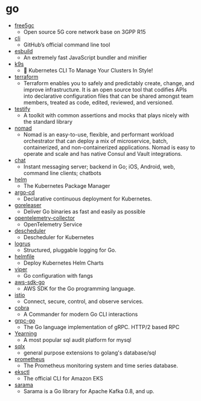 # go
- [free5gc](https://github.com/free5gc/free5gc)
  - Open source 5G core network base on 3GPP R15
- [cli](https://github.com/cli/cli)
  - GitHub’s official command line tool
- [esbuild](https://github.com/evanw/esbuild)
  - An extremely fast JavaScript bundler and minifier
- [k9s](https://github.com/derailed/k9s)
  - 🐶 Kubernetes CLI To Manage Your Clusters In Style!
- [terraform](https://github.com/hashicorp/terraform)
  - Terraform enables you to safely and predictably create, change, and improve infrastructure. It is an open source tool that codifies APIs into declarative configuration files that can be shared amongst team members, treated as code, edited, reviewed, and versioned.
- [testify](https://github.com/stretchr/testify)
  - A toolkit with common assertions and mocks that plays nicely with the standard library
- [nomad](https://github.com/hashicorp/nomad)
  - Nomad is an easy-to-use, flexible, and performant workload orchestrator that can deploy a mix of microservice, batch, containerized, and non-containerized applications. Nomad is easy to operate and scale and has native Consul and Vault integrations.
- [chat](https://github.com/tinode/chat)
  - Instant messaging server; backend in Go; iOS, Android, web, command line clients; chatbots
- [helm](https://github.com/helm/helm)
  - The Kubernetes Package Manager
- [argo-cd](https://github.com/argoproj/argo-cd)
  - Declarative continuous deployment for Kubernetes.
- [goreleaser](https://github.com/goreleaser/goreleaser)
  - Deliver Go binaries as fast and easily as possible
- [opentelemetry-collector](https://github.com/open-telemetry/opentelemetry-collector)
  - OpenTelemetry Service
- [descheduler](https://github.com/kubernetes-sigs/descheduler)
  - Descheduler for Kubernetes
- [logrus](https://github.com/sirupsen/logrus)
  - Structured, pluggable logging for Go.
- [helmfile](https://github.com/roboll/helmfile)
  - Deploy Kubernetes Helm Charts
- [viper](https://github.com/spf13/viper)
  - Go configuration with fangs
- [aws-sdk-go](https://github.com/aws/aws-sdk-go)
  - AWS SDK for the Go programming language.
- [istio](https://github.com/istio/istio)
  - Connect, secure, control, and observe services.
- [cobra](https://github.com/spf13/cobra)
  - A Commander for modern Go CLI interactions
- [grpc-go](https://github.com/grpc/grpc-go)
  - The Go language implementation of gRPC. HTTP/2 based RPC
- [Yearning](https://github.com/cookieY/Yearning)
  - A most popular sql audit platform for mysql
- [sqlx](https://github.com/jmoiron/sqlx)
  - general purpose extensions to golang's database/sql
- [prometheus](https://github.com/prometheus/prometheus)
  - The Prometheus monitoring system and time series database.
- [eksctl](https://github.com/weaveworks/eksctl)
  - The official CLI for Amazon EKS
- [sarama](https://github.com/Shopify/sarama)
  - Sarama is a Go library for Apache Kafka 0.8, and up.
